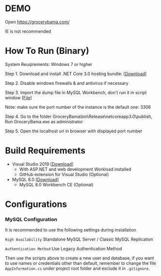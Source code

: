 # DEMO
Open https://grocerybama.com/

IE is not recommended

# How To Run (Binary)
System Reuqirements: Windows 7 or higher

Step 1. Download and install .NET Core 3.0 hosting bundle: [[Download](https://dotnet.microsoft.com/download/dotnet-core/thank-you/runtime-aspnetcore-3.0.1-windows-hosting-bundle-installer)]

Step 2. Disable windows firewalls & and antivirus if necessary

Step 3. Import the dump file in MySQL Workbench, don't run it in script window [[File](https://drive.google.com/file/d/1yf4fUjfV7zZuAH3G6-4kyf-3oMoLrS9m/view?usp=sharing)]

Note: make sure the port number of the instance is the default one: 3306

Step 4. Go to the folder GroceryBama\bin\Release\netcoreapp3.0\publish\, Run GroceryBama.exe as administrator

Step 5. Open the localhost url in browser with displayed port number


# Build Requirements
- Visual Studio 2019 [[Download](https://visualstudio.microsoft.com/vs/ "Download")]
	- With ASP.NET and web development Workload installed
	- GitHub extension for Visual Studio (Optional)
- MySQL 8.0 [[Download](https://dev.mysql.com/downloads/mysql/ "Download")]
	- MySQL 8.0 Workbench CE (Optional)

# Configurations
### MySQL Configuration
It is recommended to use the following settings during installation

`High Availability` Standalone MySQL Server / Classic MySQL Replication

`Authentication Method`  Use Legacy Authentication Method

Then use the scripts above to create a new user and database, if you want to use names or credentials other than default, remember to change the file `AppInformation.cs` under project root folder and exclude it in `.gitignore`.

